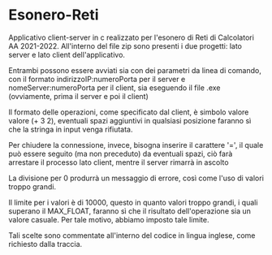 # Esonero-Reti
Applicativo client-server in c realizzato per l'esonero di Reti di Calcolatori AA 2021-2022. 
All'interno del file zip sono presenti i due progetti: lato server e lato client dell'applicativo.

Entrambi possono essere avviati sia con dei parametri da linea di comando, con il formato indirizzoIP:numeroPorta per il server e nomeServer:numeroPorta per il client,
sia eseguendo il file .exe (ovviamente, prima il server e poi il client)

Il formato delle operazioni, come specificato dal client, è simbolo valore valore (+ 3 2), eventuali spazi aggiuntivi in qualsiasi posizione faranno sì 
che la stringa in input venga rifiutata.

Per chiudere la connessione, invece, bisogna inserire il carattere '=', il quale può essere seguito (ma non preceduto) da eventuali spazi, 
ciò farà arrestare il processo lato client, mentre il server rimarrà in ascolto

La divisione per 0 produrrà un messaggio di errore, così come l'uso di valori troppo grandi. 

Il limite per i valori è di 10000, questo in quanto valori troppo grandi, i quali superano il MAX_FLOAT, faranno sì che il risultato dell'operazione sia un valore casuale. 
Per tale motivo, abbiamo imposto tale limite.

Tali scelte sono commentate all'interno del codice in lingua inglese, come richiesto dalla traccia.
